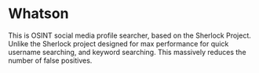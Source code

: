 # Whatson

This is OSINT social media profile searcher, based on the Sherlock Project. Unlike the Sherlock project designed for max performance for quick username searching, and keyword searching. This massively reduces the number of false positives.

